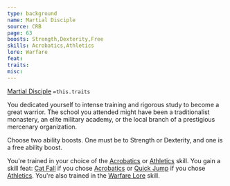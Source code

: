 ```yaml
---
type: background
name: Martial Disciple 
source: CRB
page: 63
boosts: Strength,Dexterity,Free
skills: Acrobatics,Athletics
lore: Warfare
feat: 
traits: 
misc: 
---
```


[Martial Disciple](###%20Martial%20Disciple)
`=this.traits`


You dedicated yourself to intense training and rigorous study to become a great warrior. The school you attended might have been a traditionalist monastery, an elite military academy, or the local branch of a prestigious mercenary organization.

Choose two ability boosts. One must be to Strength or Dexterity, and one is a free ability boost.

You're trained in your choice of the [Acrobatics](Acrobatics) or [Athletics](Athletics) skill. You gain a skill feat: [Cat Fall](Cat%20Fall) if you chose [Acrobatics](Acrobatics) or [Quick Jump](Quick%20Jump) if you chose [Athletics](Athletics). You're also trained in the [Warfare Lore](Warfare%20Lore) skill.

